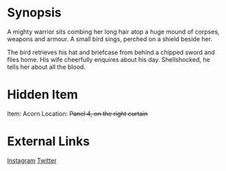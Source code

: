 # Synopsis
A mighty warrior sits combing her long hair atop a huge mound of corpses, weapons and  armour. A small bird sings, perched on a shield beside her.

The bird retrieves his hat and briefcase from behind a chipped sword and flies home. His wife cheerfully enquires about his day. Shellshocked, he tells her about all the blood.

# Hidden Item
Item: Acorn
Location: ~~Panel 4, on the right curtain~~

# External Links
[Instagram](https://www.instagram.com/p/B3MiugNDkla/)
[Twitter]()